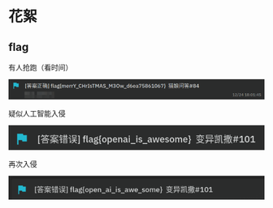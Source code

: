# 花絮

## flag

有人抢跑（看时间）

![抢跑](images/抢跑.png)

疑似人工智能入侵

![智械危机](images/智械危机.png)

再次入侵

![智械危机2](images/智械危机2.png)
